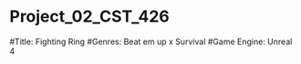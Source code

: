 # Project_02_CST_426

#Title: Fighting Ring 
#Genres: Beat em up x Survival 
#Game Engine: Unreal 4

